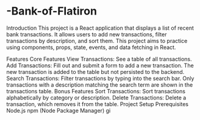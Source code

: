 # -Bank-of-Flatiron

Introduction
This project is a React application that displays a list of recent bank transactions. It allows users to add new transactions, filter transactions by description, and sort them. This project aims to practice using components, props, state, events, and data fetching in React.

Features
Core Features
View Transactions: See a table of all transactions.
Add Transactions: Fill out and submit a form to add a new transaction. The new transaction is added to the table but not persisted to the backend.
Search Transactions: Filter transactions by typing into the search bar. Only transactions with a description matching the search term are shown in the transactions table.
Bonus Features
Sort Transactions: Sort transactions alphabetically by category or description.
Delete Transactions: Delete a transaction, which removes it from the table.
Project Setup
Prerequisites
Node.js
npm (Node Package Manager)
gi